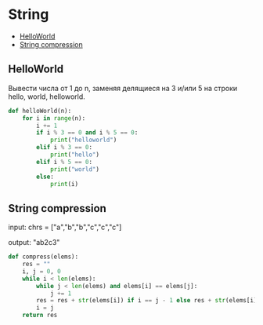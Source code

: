 # String

+ [HelloWorld](#hellworld)
+ [String compression](#string-compression)

## HelloWorld

Вывести числа от 1 до n, заменяя делящиеся на 3 и/или 5 на строки hello, world, helloworld.

```python
def helloWorld(n):
    for i in range(n):
        i += 1
        if i % 3 == 0 and i % 5 == 0:
            print("helloworld")
        elif i % 3 == 0:
            print("hello")
        elif i % 5 == 0:
            print("world")
        else:
            print(i)

```

## String compression

input: chrs = ["a","b","b","c","c","c"]

output: "ab2c3"



```python
def compress(elems):
    res = ""
    i, j = 0, 0
    while i < len(elems):
        while j < len(elems) and elems[i] == elems[j]:
            j += 1
        res = res + str(elems[i]) if i == j - 1 else res + str(elems[i]) + str(j-i)
        i = j
    return res
```
